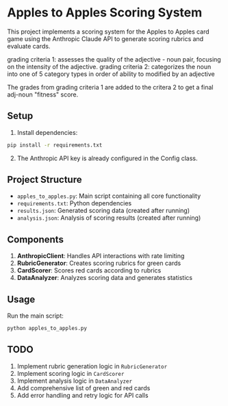 # Apples to Apples Scoring System

This project implements a scoring system for the Apples to Apples card game using the Anthropic Claude API to generate scoring rubrics and evaluate cards.

grading criteria 1: assesses the quality of the adjective - noun pair, focusing on the intensity of the adjective.
grading criteria 2: categorizes the noun into one of 5 category types in order of ability to modified by an adjective

The grades from grading criteria 1 are added to the critera 2 to get a final adj-noun "fitness" score. 

## Setup

1. Install dependencies:
```bash
pip install -r requirements.txt
```

2. The Anthropic API key is already configured in the Config class.

## Project Structure

- `apples_to_apples.py`: Main script containing all core functionality
- `requirements.txt`: Python dependencies
- `results.json`: Generated scoring data (created after running)
- `analysis.json`: Analysis of scoring results (created after running)

## Components

1. **AnthropicClient**: Handles API interactions with rate limiting
2. **RubricGenerator**: Creates scoring rubrics for green cards
3. **CardScorer**: Scores red cards according to rubrics
4. **DataAnalyzer**: Analyzes scoring data and generates statistics

## Usage

Run the main script:
```bash
python apples_to_apples.py
```

## TODO

1. Implement rubric generation logic in `RubricGenerator`
2. Implement scoring logic in `CardScorer`
3. Implement analysis logic in `DataAnalyzer`
4. Add comprehensive list of green and red cards
5. Add error handling and retry logic for API calls 
